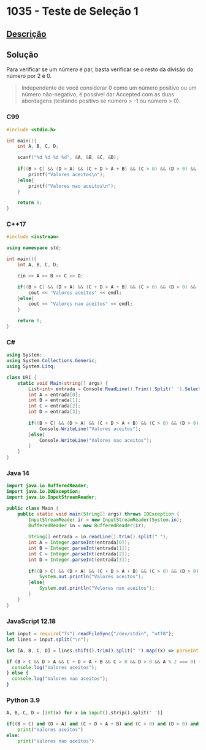 # 1035 - Teste de Seleção 1

## [Descrição](https://www.beecrowd.com.br/judge/pt/problems/view/1035)

## Solução

Para verificar se um número é par, basta verificar se o resto da divisão do número por 2 é 0.

> Independente de você considerar 0 como um número positivo ou um número não-negativo, é possível dar Accepted com as duas abordagens (testando positivo se número > -1 ou número > 0).

### C99

```c
#include <stdio.h>

int main(){
    int A, B, C, D;

    scanf("%d %d %d %d", &A, &B, &C, &D);
    
    if((B > C) && (D > A) && (C + D > A + B) && (C > 0) && (D > 0) && (A % 2 == 0)){
        printf("Valores aceitos\n");
    }else{
        printf("Valores nao aceitos\n");
    }

    return 0;
}
```

### C++17

```cpp
#include <iostream>

using namespace std;

int main(){
    int A, B, C, D;

    cin >> A >> B >> C >> D;

    if((B > C) && (D > A) && (C + D > A + B) && (C > 0) && (D > 0) && (A % 2 == 0)){
        cout << "Valores aceitos" << endl;
    }else{
        cout << "Valores nao aceitos" << endl;
    }

    return 0;
}
```

### C#

```cs
using System;
using System.Collections.Generic;
using System.Linq;

class URI {
    static void Main(string[] args) {
        List<int> entrada = Console.ReadLine().Trim().Split(' ').Select((x) => int.Parse(x)).ToList();
        int A = entrada[0];
        int B = entrada[1];
        int C = entrada[2];
        int D = entrada[3];
        
        if((B > C) && (D > A) && (C + D > A + B) && (C > 0) && (D > 0) && (A % 2 == 0)){
            Console.WriteLine("Valores aceitos");
        }else{
            Console.WriteLine("Valores nao aceitos");
        }
    }
}
```

### Java 14

```java
import java.io.BufferedReader;
import java.io.IOException;
import java.io.InputStreamReader;

public class Main {
    public static void main(String[] args) throws IOException {
        InputStreamReader ir = new InputStreamReader(System.in);
        BufferedReader in = new BufferedReader(ir);
        
        String[] entrada = in.readLine().trim().split(" ");
        int A = Integer.parseInt(entrada[0]);
        int B = Integer.parseInt(entrada[1]);
        int C = Integer.parseInt(entrada[2]);
        int D = Integer.parseInt(entrada[3]);
        
        if((B > C) && (D > A) && (C + D > A + B) && (C > 0) && (D > 0) && (A % 2 == 0)){
            System.out.println("Valores aceitos");
        }else{
            System.out.println("Valores nao aceitos");
        }
    }
}
```

### JavaScript 12.18

```javascript
let input = require("fs").readFileSync("/dev/stdin", "utf8");
let lines = input.split("\n");

let [A, B, C, D] = lines.shift().trim().split(" ").map((x) => parseInt(x));

if (B > C && D > A && C + D > A + B && C > 0 && D > 0 && A % 2 === 0) {
  console.log("Valores aceitos");
} else {
  console.log("Valores nao aceitos");
}
```

### Python 3.9

```python
A, B, C, D = [int(x) for x in input().strip().split(' ')]

if((B > C) and (D > A) and (C + D > A + B) and (C > 0) and (D > 0) and (A % 2 == 0)):
    print("Valores aceitos")
else:
    print("Valores nao aceitos")
```